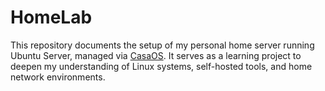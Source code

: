 # HomeLab
This repository documents the setup of my personal home server running Ubuntu Server, managed via [CasaOS](https://casaos.io/). It serves as a learning project to deepen my understanding of Linux systems, self-hosted tools, and home network environments.
